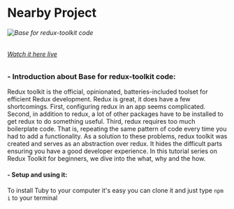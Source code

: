 # **Nearby Project**

###### ![Base for redux-toolkit code](https://i.ibb.co/VLBHxrD/devmaheremad-github-io-put-my-base-for-redux-toolkit.webp)

###### [Watch it here live](https://devmaheremad.github.io/put-my-base-for-redux-toolkit/)

### - Introduction about Base for redux-toolkit code:

Redux toolkit is the official, opinionated, batteries-included toolset for efficient Redux development.
Redux is great, it does have a few shortcomings. First, configuring redux in an app seems complicated. Second, in addition to redux, a lot of other packages have to be installed to get redux to do something useful. Third, redux requires too much boilerplate code. That is, repeating the same pattern of code every time you had to add a functionality. As a solution to these problems, redux toolkit was created and serves as an abstraction over redux. It hides the difficult parts ensuring you have a good developer experience.
In this tutorial series on Redux Toolkit for beginners, we dive into the what, why and the how.

#### - Setup and using it:

To install Tuby to your computer it's easy you can clone it and just type `npm i` to your terminal
